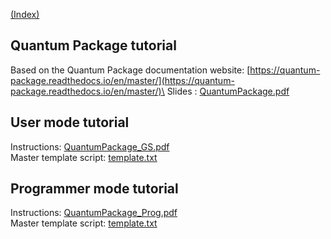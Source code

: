 [(Index)](https://dtraore97.github.io/)

## Quantum Package tutorial
Based on the Quantum Package documentation website: [https://quantum-package.readthedocs.io/en/master/](https://quantum-package.readthedocs.io/en/master/)\
Slides : [QuantumPackage.pdf](https://dtraore97.github.io/QuantumPackage.pdf)

## User mode tutorial
Instructions: [QuantumPackage_GS.pdf](https://dtraore97.github.io/QuantumPackage_GS.pdf)\
Master template script:  [template.txt](https://dtraore97.github.io/script_for_master.txt)

## Programmer mode tutorial
Instructions: [QuantumPackage_Prog.pdf](https://dtraore97.github.io/QuantumPackage_Prog(v2).pdf)\
Master template script:  [template.txt](https://dtraore97.github.io/script_for_master.txt)

